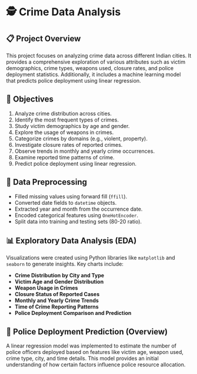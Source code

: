 # 🕵️ Crime Data Analysis

## 📋 Project Overview

This project focuses on analyzing crime data across different Indian cities. It provides a comprehensive exploration of various attributes such as victim demographics, crime types, weapons used, closure rates, and police deployment statistics. Additionally, it includes a machine learning model that predicts police deployment using linear regression.

## 🎯 Objectives

1. Analyze crime distribution across cities.
2. Identify the most frequent types of crimes.
3. Study victim demographics by age and gender.
4. Explore the usage of weapons in crimes.
5. Categorize crimes by domains (e.g., violent, property).
6. Investigate closure rates of reported crimes.
7. Observe trends in monthly and yearly crime occurrences.
8. Examine reported time patterns of crime.
9. Predict police deployment using linear regression.

## 🧹 Data Preprocessing

- Filled missing values using forward fill (`ffill`).
- Converted date fields to `datetime` objects.
- Extracted year and month from the occurrence date.
- Encoded categorical features using `OneHotEncoder`.
- Split data into training and testing sets (80-20 ratio).

## 📊 Exploratory Data Analysis (EDA)

Visualizations were created using Python libraries like `matplotlib` and `seaborn` to generate insights. Key charts include:

- **Crime Distribution by City and Type**  
- **Victim Age and Gender Distribution**  
- **Weapon Usage in Crimes**  
- **Closure Status of Reported Cases**  
- **Monthly and Yearly Crime Trends**  
- **Time of Crime Reporting Patterns**  
- **Police Deployment Comparison and Prediction**

## 🔮 Police Deployment Prediction (Overview)

A linear regression model was implemented to estimate the number of police officers deployed based on features like victim age, weapon used, crime type, city, and time details. This model provides an initial understanding of how certain factors influence police resource allocation.
